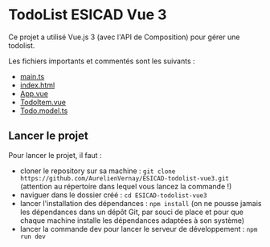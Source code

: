 # TodoList ESICAD Vue 3

Ce projet a utilisé Vue.js 3 (avec l'API de Composition) pour gérer une todolist.

Les fichiers importants et commentés sont les suivants :

- [main.ts](./src/main.ts)
- [index.html](./index.html)
- [App.vue](./src/App.vue)
- [TodoItem.vue](./src/components/TodoItem.vue)
- [Todo.model.ts](./src/models/Todo.model.ts)

## Lancer le projet

Pour lancer le projet, il faut :

- cloner le repository sur sa machine : `git clone https://github.com/AurelienVernay/ESICAD-todolist-vue3.git` (attention au répertoire dans lequel vous lancez la commande !)
- naviguer dans le dossier créé : `cd ESICAD-todolist-vue3`
- lancer l'installation des dépendances : `npm install` (on ne pousse jamais les dépendances dans un dépôt Git, par souci de place et pour que chaque machine installe les dépendances adaptées à son système)
- lancer la commande dev pour lancer le serveur de développement : `npm run dev`
